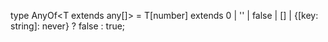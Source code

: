 <!-- 949-->

type AnyOf<T extends any[]> = T[number] extends 0 | '' | false | [] | {[key: string]: never}
? false : true;
